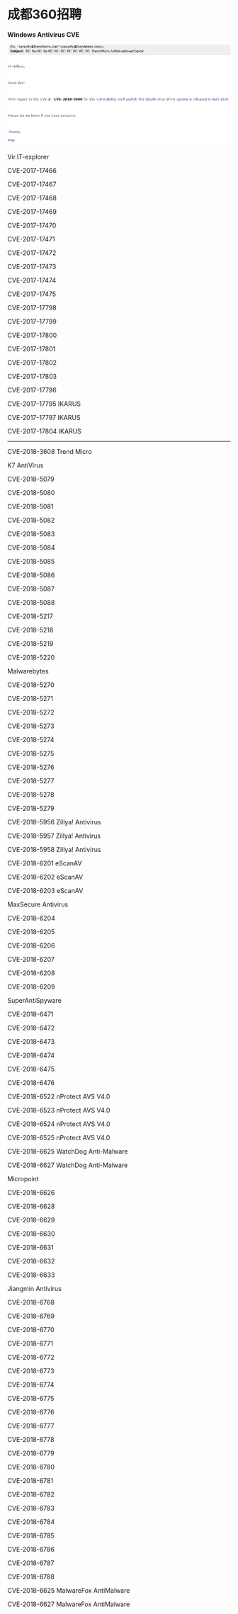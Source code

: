# 成都360招聘
**Windows Antivirus CVE**

![Alt text](https://github.com/ZhiyuanWang-Chengdu-Qihoo360/Trend_Micro_POC/blob/master/cve-2018-3608.png)

Vir.IT-explorer

CVE-2017-17466

CVE-2017-17467

CVE-2017-17468

CVE-2017-17469

CVE-2017-17470

CVE-2017-17471

CVE-2017-17472

CVE-2017-17473

CVE-2017-17474

CVE-2017-17475

CVE-2017-17798

CVE-2017-17799

CVE-2017-17800

CVE-2017-17801

CVE-2017-17802

CVE-2017-17803

CVE-2017-17796


CVE-2017-17795    IKARUS

CVE-2017-17797    IKARUS

CVE-2017-17804    IKARUS

----------------------------------------------------------------------------------

CVE-2018-3608     Trend Micro

K7 AntiVirus

CVE-2018-5079

CVE-2018-5080

CVE-2018-5081

CVE-2018-5082

CVE-2018-5083

CVE-2018-5084

CVE-2018-5085

CVE-2018-5086

CVE-2018-5087

CVE-2018-5088

CVE-2018-5217

CVE-2018-5218

CVE-2018-5219

CVE-2018-5220

Malwarebytes

CVE-2018-5270

CVE-2018-5271

CVE-2018-5272

CVE-2018-5273

CVE-2018-5274

CVE-2018-5275

CVE-2018-5276

CVE-2018-5277

CVE-2018-5278

CVE-2018-5279


CVE-2018-5956     Zillya! Antivirus

CVE-2018-5957     Zillya! Antivirus

CVE-2018-5958     Zillya! Antivirus

CVE-2018-6201     eScanAV

CVE-2018-6202     eScanAV

CVE-2018-6203     eScanAV

MaxSecure Antivirus

CVE-2018-6204

CVE-2018-6205

CVE-2018-6206

CVE-2018-6207

CVE-2018-6208

CVE-2018-6209

SuperAntiSpyware

CVE-2018-6471

CVE-2018-6472

CVE-2018-6473

CVE-2018-6474

CVE-2018-6475

CVE-2018-6476

CVE-2018-6522     nProtect AVS V4.0

CVE-2018-6523     nProtect AVS V4.0

CVE-2018-6524     nProtect AVS V4.0

CVE-2018-6525     nProtect AVS V4.0

CVE-2018-6625     WatchDog Anti-Malware

CVE-2018-6627     WatchDog Anti-Malware

Micropoint

CVE-2018-6626

CVE-2018-6628

CVE-2018-6629

CVE-2018-6630

CVE-2018-6631

CVE-2018-6632

CVE-2018-6633

Jiangmin Antivirus

CVE-2018-6768

CVE-2018-6769

CVE-2018-6770

CVE-2018-6771

CVE-2018-6772

CVE-2018-6773

CVE-2018-6774

CVE-2018-6775

CVE-2018-6776

CVE-2018-6777

CVE-2018-6778

CVE-2018-6779

CVE-2018-6780

CVE-2018-6781

CVE-2018-6782

CVE-2018-6783

CVE-2018-6784

CVE-2018-6785

CVE-2018-6786

CVE-2018-6787

CVE-2018-6788

CVE-2018-6625     MalwareFox AntiMalware

CVE-2018-6627     MalwareFox AntiMalware

